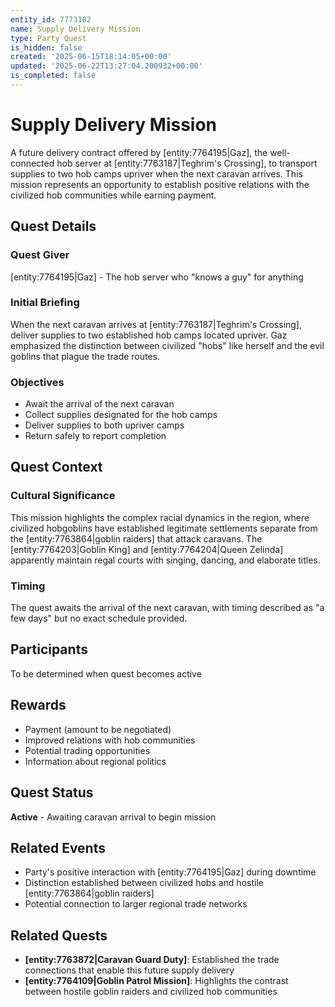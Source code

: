 ```yaml
---
entity_id: 7773182
name: Supply Delivery Mission
type: Party Quest
is_hidden: false
created: '2025-06-15T18:14:05+00:00'
updated: '2025-06-22T13:27:04.200932+00:00'
is_completed: false
---
```

# Supply Delivery Mission

A future delivery contract offered by [entity:7764195|Gaz], the well-connected hob server at [entity:7763187|Teghrim's Crossing], to transport supplies to two hob camps upriver when the next caravan arrives. This mission represents an opportunity to establish positive relations with the civilized hob communities while earning payment.

## Quest Details

### Quest Giver

[entity:7764195|Gaz] - The hob server who "knows a guy" for anything

### Initial Briefing

When the next caravan arrives at [entity:7763187|Teghrim's Crossing], deliver supplies to two established hob camps located upriver. Gaz emphasized the distinction between civilized "hobs" like herself and the evil goblins that plague the trade routes.

### Objectives

- Await the arrival of the next caravan
- Collect supplies designated for the hob camps
- Deliver supplies to both upriver camps
- Return safely to report completion

## Quest Context

### Cultural Significance

This mission highlights the complex racial dynamics in the region, where civilized hobgoblins have established legitimate settlements separate from the [entity:7763864|goblin raiders] that attack caravans. The [entity:7764203|Goblin King] and [entity:7764204|Queen Zelinda] apparently maintain regal courts with singing, dancing, and elaborate titles.

### Timing

The quest awaits the arrival of the next caravan, with timing described as "a few days" but no exact schedule provided.

## Participants

To be determined when quest becomes active

## Rewards

- Payment (amount to be negotiated)
- Improved relations with hob communities
- Potential trading opportunities
- Information about regional politics

## Quest Status

**Active** - Awaiting caravan arrival to begin mission

## Related Events

- Party's positive interaction with [entity:7764195|Gaz] during downtime
- Distinction established between civilized hobs and hostile [entity:7763864|goblin raiders]
- Potential connection to larger regional trade networks

## Related Quests

- **[entity:7763872|Caravan Guard Duty]**: Established the trade connections that enable this future supply delivery
- **[entity:7764109|Goblin Patrol Mission]**: Highlights the contrast between hostile goblin raiders and civilized hob communities